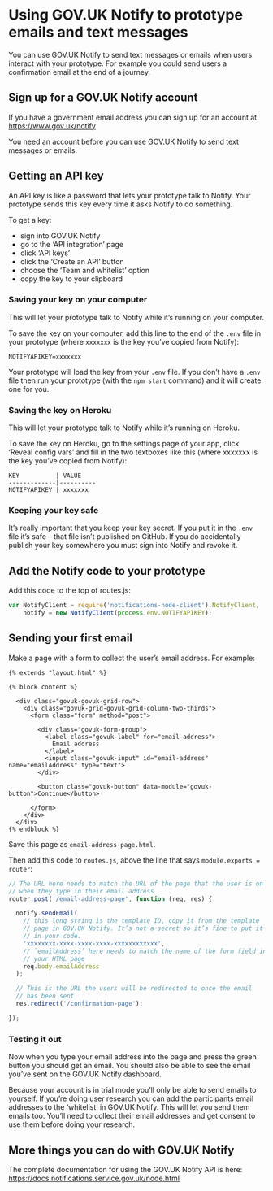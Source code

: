# Using GOV.UK Notify to prototype emails and text messages

You can use GOV.UK Notify to send text messages or emails when users
interact with your prototype. For example you could send users a
confirmation email at the end of a journey.

## Sign up for a GOV.UK Notify account

If you have a government email address you can sign up for an account at
https://www.gov.uk/notify

You need an account before you can use GOV.UK Notify to send text
messages or emails.

## Getting an API key

An API key is like a password that lets your prototype talk to Notify.
Your prototype sends this key every time it asks Notify to do something.

To get a key:
- sign into GOV.UK Notify
- go to the ‘API integration’ page
- click ‘API keys’
- click the ‘Create an API’ button
- choose the ‘Team and whitelist’ option
- copy the key to your clipboard

### Saving your key on your computer

This will let your prototype talk to Notify while it’s running on your
computer.

To save the key on your computer, add this line to the end of the `.env`
file in your prototype (where `xxxxxxx` is the key you’ve copied from
Notify):
```shell
NOTIFYAPIKEY=xxxxxxx
```   
Your prototype will load the key from your `.env` file. If you don’t
have a `.env` file then run your prototype (with the `npm start`
command) and it will create one for you.

### Saving the key on Heroku

This will let your prototype talk to Notify while it’s running on
Heroku.

To save the key on Heroku, go to the settings page of your app, click
‘Reveal config vars’ and fill in the two textboxes like this (where
xxxxxxx is the key you’ve copied from Notify):
```
KEY          | VALUE
-------------|----------
NOTIFYAPIKEY | xxxxxxx
```

### Keeping your key safe

It’s really important that you keep your key secret. If you put it in
the `.env` file it’s safe – that file isn’t published on GitHub. If you
do accidentally publish your key somewhere you must sign into Notify and
revoke it.

## Add the Notify code to your prototype

Add this code to the top of routes.js:

```javascript
var NotifyClient = require('notifications-node-client').NotifyClient,
    notify = new NotifyClient(process.env.NOTIFYAPIKEY);
```

## Sending your first email

Make a page with a form to collect the user’s email address. For
example:
```
{% extends "layout.html" %}

{% block content %}

  <div class="govuk-govuk-grid-row">
    <div class="govuk-grid-govuk-grid-column-two-thirds">
      <form class="form" method="post">

        <div class="govuk-form-group">
          <label class="govuk-label" for="email-address">
            Email address
          </label>
          <input class="govuk-input" id="email-address" name="emailAddress" type="text">
        </div>

        <button class="govuk-button" data-module="govuk-button">Continue</button>

      </form>
    </div>
  </div>
{% endblock %}
```

Save this page as `email-address-page.html`.

Then add this code to `routes.js`, above the line that says
`module.exports = router`:

```javascript
// The URL here needs to match the URL of the page that the user is on
// when they type in their email address
router.post('/email-address-page', function (req, res) {

  notify.sendEmail(
    // this long string is the template ID, copy it from the template
    // page in GOV.UK Notify. It’s not a secret so it’s fine to put it
    // in your code.
    'xxxxxxxx-xxxx-xxxx-xxxx-xxxxxxxxxxxx',
    // `emailAddress` here needs to match the name of the form field in
    // your HTML page
    req.body.emailAddress
  );

  // This is the URL the users will be redirected to once the email
  // has been sent
  res.redirect('/confirmation-page');

});
```

### Testing it out

Now when you type your email address into the page and press the green
button you should get an email. You should also be able to see the email
you’ve sent on the GOV.UK Notify dashboard.

Because your account is in trial mode you’ll only be able to send emails
to yourself. If you’re doing user research you can add the participants
email addresses to the ‘whitelist’ in GOV.UK Notify. This will let you
send them emails too. You’ll need to collect their email addresses and
get consent to use them before doing your research.

## More things you can do with GOV.UK Notify

The complete documentation for using the GOV.UK Notify API is here: https://docs.notifications.service.gov.uk/node.html
